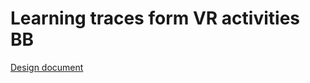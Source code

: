 # Learning traces form VR activities BB

[Design document](Learning%20traces%20form%20VR%20activities%20BB%20–%20Design%20document.md)
